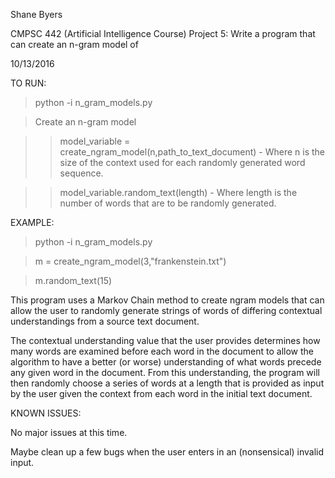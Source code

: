 Shane Byers

CMPSC 442 (Artificial Intelligence Course) Project 5: Write a program that can create an n-gram model of 

10/13/2016

TO RUN: 
> python -i n_gram_models.py

> Create an n-gram model

>> model_variable = create_ngram_model(n,path_to_text_document) - Where n is the size of the context used for each randomly generated word sequence.

>> model_variable.random_text(length) - Where length is the number of words that are to be randomly generated.

EXAMPLE:
> python -i n_gram_models.py

> m = create_ngram_model(3,"frankenstein.txt")

> m.random_text(15)

This program uses a Markov Chain method to create ngram models that can allow the user to randomly generate strings of words of differing contextual understandings from a source text document.

The contextual understanding value that the user provides determines how many words are examined before each word in the document to allow the algorithm to have a better (or worse) understanding of what words precede any given word in the document. From this understanding, the program will then randomly choose a series of words at a length that is provided as input by the user given the context from each word in the initial text document.

KNOWN ISSUES:

No major issues at this time.

Maybe clean up a few bugs when the user enters in an (nonsensical) invalid input.
